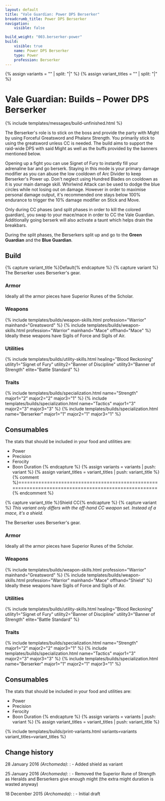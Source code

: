 ```yaml
---
layout: default
title: "Vale Guardian: Power DPS Berserker"
breadcrumb_title: Power DPS Berserker
navigation:
    visible: false

build_weight: "003.berserker-power"
build:
    visible: true
    name: Power DPS Berserker
    type: Power
    profession: Berserker
---
```

{% assign variants = "" | split: "|" %}
{% assign variant_titles = "" | split: "|" %}

# Vale Guardian: Builds &ndash; Power DPS Berserker
{% include templates/messages/build-unfinished.html %}

The Berserker's role is to stick on the boss and provide the party with Might by using Forceful Greatsword and Phalanx Strength. You primarily stick to using the greatsword unless CC is needed. The build aims to support the raid-wide DPS with said Might as well as the buffs provided by the banners mentioned below.

Opening up a fight you can use Signet of Fury to instantly fill your adrenaline bar and go berserk. Staying in this mode is your primary damage modifier as you can abuse the low cooldown of Arc Divider to keep Berserker's Power up. Don't neglect using Hundred Blades on cooldown as it is your main damage skill. Whirlwind Attack can be used to dodge the blue circles while not losing out on damage. However in order to maximise personal damage output, it's recommended one stays below 100% endurance to trigger the 10% damage modifier on Stick and Move.

Only during CC phases (and split phases in order to kill the colored guardian), you swap to your mace/mace in order to CC the Vale Guardian. Additionally going berserk will also activate a taunt which helps drain the breakbars.

During the split phases, the Berserkers split up and go to the **Green Guardian** and the **Blue Guardian**.

## Build
{% capture variant_title %}Default{% endcapture %}
{% capture variant %}
The Berserker uses Berserker's gear.

### Armor
Ideally all the armor pieces have Superior Runes of the Scholar.

### Weapons
{% include templates/builds/weapon-skills.html profession="Warrior" mainhand="Greatsword" %}
{% include templates/builds/weapon-skills.html profession="Warrior" mainhand="Mace" offhand="Mace" %}
Ideally these weapons have Sigils of Force and Sigils of Air.

### Utilities
{% include templates/builds/utility-skills.html healing="Blood Reckoning" utility1="Signet of Fury" utility2="Banner of Discipline" utility3="Banner of Strength" elite="Battle Standard" %}

### Traits
{% include templates/builds/specialization.html name="Strength" major1="2" major2="2" major3="1" %}
{% include templates/builds/specialization.html name="Tactics" major1="3" major2="3" major3="3" %}
{% include templates/builds/specialization.html name="Berserker" major1="1" major2="1" major3="1" %}

## Consumables
The stats that should be included in your food and utilities are:

- Power
- Precision
- Ferocity
- Boon Duration
{% endcapture %}
{% assign variants = variants | push: variant %}
{% assign variant_titles = variant_titles | push: variant_title %}
{% comment %}===================================================================================================={% endcomment %}

{% capture variant_title %}Shield CC{% endcapture %}
{% capture variant %}
*This variant only differs with the off-hand CC weapon set. Instead of a mace, it's a shield.*

The Berserker uses Berserker's gear.

### Armor
Ideally all the armor pieces have Superior Runes of the Scholar.

### Weapons
{% include templates/builds/weapon-skills.html profession="Warrior" mainhand="Greatsword" %}
{% include templates/builds/weapon-skills.html profession="Warrior" mainhand="Mace" offhand="Shield" %}
Ideally these weapons have Sigils of Force and Sigils of Air.

### Utilities
{% include templates/builds/utility-skills.html healing="Blood Reckoning" utility1="Signet of Fury" utility2="Banner of Discipline" utility3="Banner of Strength" elite="Battle Standard" %}

### Traits
{% include templates/builds/specialization.html name="Strength" major1="2" major2="2" major3="1" %}
{% include templates/builds/specialization.html name="Tactics" major1="3" major2="3" major3="3" %}
{% include templates/builds/specialization.html name="Berserker" major1="1" major2="1" major3="1" %}

## Consumables
The stats that should be included in your food and utilities are:

- Power
- Precision
- Ferocity
- Boon Duration
{% endcapture %}
{% assign variants = variants | push: variant %}
{% assign variant_titles = variant_titles | push: variant_title %}

{% include templates/builds/print-variants.html variants=variants variant_titles=variant_titles %}

## Change history
28 January 2016 *(Archomeda)*:
: - Added shield as variant

25 January 2016 *(Archomeda)*:
: - Removed the Superior Rune of Strength as Heralds and Berserkers give enough might (the extra might duration is wasted anyway)

18 December 2015 *(Archomeda)*:
: - Initial draft
